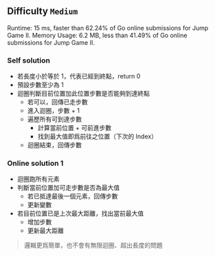 ## Difficulty `Medium`

Runtime: 15 ms, faster than 62.24% of Go online submissions for Jump Game II.
Memory Usage: 6.2 MB, less than 41.49% of Go online submissions for Jump Game II.

### Self solution

* 若長度小於等於 1，代表已經到終點，return 0
* 預設步數至少為 1
* 迴圈判斷目前位置加此位置步數是否能夠到達終點
    * 若可以，回傳已走步數
    * 進入迴圈，步數 + 1
    * 遍歷所有可到達步數
        * 計算當前位置 + 可前進步數
        * 找到最大值即爲前往之位置（下次的 Index）
    * 迴圈結束，回傳步數


### Online solution 1

* 迴圈跑所有元素
* 判斷當前位置加可走步數是否為最大值
    * 若已抵達最後一個元素，回傳步數
    * 更新變數
* 若目前位置已是上次最大距離，找出當前最大值
    * 增加步數
    * 更新最大距離
    
> 邏輯更爲簡單，也不會有無限迴圈、超出長度的問題
